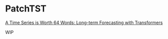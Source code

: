 # PatchTST

[A Time Series is Worth 64 Words: Long-term Forecasting with Transformers](https://arxiv.org/abs/2211.14730)

WIP
